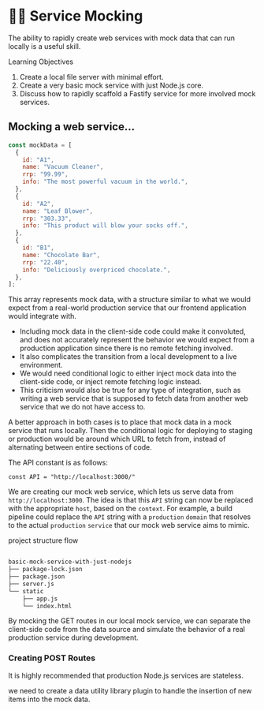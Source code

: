 # 💁‍♂️ Service Mocking

The ability to rapidly create web services with mock data that can run locally is a useful skill.

Learning Objectives

1. Create a local file server with minimal effort.
2. Create a very basic mock service with just Node.js core.
3. Discuss how to rapidly scaffold a Fastify service for more involved mock services.

## Mocking a web service...

```js
const mockData = [
  {
    id: "A1",
    name: "Vacuum Cleaner",
    rrp: "99.99",
    info: "The most powerful vacuum in the world.",
  },
  {
    id: "A2",
    name: "Leaf Blower",
    rrp: "303.33",
    info: "This product will blow your socks off.",
  },
  {
    id: "B1",
    name: "Chocolate Bar",
    rrp: "22.40",
    info: "Deliciously overpriced chocolate.",
  },
];
```

This array represents mock data, with a structure similar to what we would expect from a real-world production service that our frontend application would integrate with.

- Including mock data in the client-side code could make it convoluted, and does not accurately represent the behavior we would expect from a production application since there is no remote fetching involved.
- It also complicates the transition from a local development to a live environment.
- We would need conditional logic to either inject mock data into the client-side code, or inject remote fetching logic instead.
- This criticism would also be true for any type of integration, such as writing a web service that is supposed to fetch data from another web service that we do not have access to.

A better approach in both cases is to place that mock data in a mock service that runs locally. Then the conditional logic for deploying to staging or production would be around which URL to fetch from, instead of alternating between entire sections of code.


The API constant is as follows:

`const API = "http://localhost:3000/"`

We are creating our mock web service, which lets us serve data from `http://localhost:3000`. 
The idea is that this `API` string can now be replaced with the appropriate `host`, based on the `context`. 
For example, a build pipeline could replace the `API` string with a `production` `domain` that resolves to the actual `production` `service` that our mock web service aims to mimic.

project structure flow
```bash

basic-mock-service-with-just-nodejs
├── package-lock.json
├── package.json
├── server.js
└── static
    ├── app.js
    └── index.html
```

By mocking the GET routes in our local mock service, we can separate the client-side code from the data source and simulate the behavior of a real production service during development.

### Creating POST Routes

It is highly recommended that production Node.js services are stateless.

we need to create a data utility library plugin to handle the insertion of new items into the mock data.